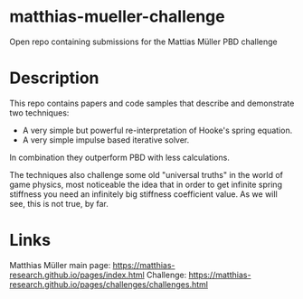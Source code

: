 # matthias-mueller-challenge
Open repo containing submissions for the Mattias Müller PBD challenge

# Description
This repo contains papers and code samples that describe and demonstrate two techniques: 

 - A very simple but powerful re-interpretation of Hooke's spring equation.
 - A very simple impulse based iterative solver.

In combination they outperform PBD with less calculations.

The techniques also challenge some old "universal truths" in the world of game physics,
most noticeable the idea that in order to get infinite spring stiffness you need an infinitely
big stiffness coefficient value. As we will see, this is not true, by far.

# Links
Matthias Müller main page: https://matthias-research.github.io/pages/index.html
Challenge: https://matthias-research.github.io/pages/challenges/challenges.html
